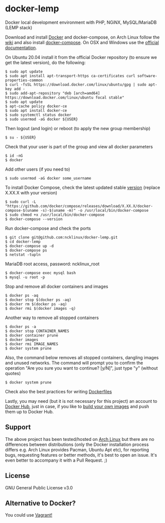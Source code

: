 # docker-lemp
Docker local development environment with PHP, NGiNX, MySQL/MariaDB (LEMP stack)

Download and install [Docker](https://www.docker.com) and docker-compose, on Arch Linux follow the [wiki](https://wiki.archlinux.org/index.php/docker) and also install [docker-compose](https://www.archlinux.org/packages/community/any/docker-compose/). On OSX and Windows use the [official documentation](https://docs.docker.com/get-started/).

On Ubuntu 20.04 install it from the official Docker repository (to ensure we get the latest version), do the following:
```
$ sudo apt update
$ sudo apt install apt-transport-https ca-certificates curl software-properties-common
$ curl -fsSL https://download.docker.com/linux/ubuntu/gpg | sudo apt-key add -
$ sudo add-apt-repository "deb [arch=amd64] https://download.docker.com/linux/ubuntu focal stable"
$ sudo apt update
$ apt-cache policy docker-ce
$ sudo apt install docker-ce
$ sudo systemctl status docker
$ sudo usermod -aG docker ${USER}
```
Then logout (and login) or reboot (to apply the new group membership)
```
$ su - ${USER}
```
Check that your user is part of the group and view all docker parameters
```
$ id -nG
$ docker
```
Add other users (if you need to)
```
$ sudo usermod -aG docker some_username
```
To install Docker Compose, check the latest updated stable [version](https://github.com/docker/compose/releases) (replace X.XX.X with your version)
```
$ sudo curl -L "https://github.com/docker/compose/releases/download/X.XX.X/docker-compose-$(uname -s)-$(uname -m)" -o /usr/local/bin/docker-compose
$ sudo chmod +x /usr/local/bin/docker-compose
$ docker-compose --version
```
Run docker-compose and check the ports
```
$ git clone git@github.com:ncklinux/docker-lemp.git
$ cd docker-lemp
$ docker-compose up -d
$ docker-compose ps
$ netstat -tupln
```
MariaDB root access, password: ncklinux_root
```
$ docker-compose exec mysql bash
$ mysql -u root -p
```
Stop and remove all docker containers and images
```
$ docker ps -aq
$ docker stop $(docker ps -aq)
$ docker rm $(docker ps -aq)
$ docker rmi $(docker images -q)
```
Another way to remove all stopped containers
```
$ docker ps -a
$ docker stop CONTAINER_NAMES
$ docker container prune
$ docker images
$ docker rmi IMAGE_NAMES
$ docker system prune
```
Also, the command below removes all stopped containers, dangling images and unused networks. The command will prompt you to confirm the operation "Are you sure you want to continue? [y/N]", just type "y" (without quotes)
```
$ docker system prune
```
Check also the best practices for writing [Dockerfiles](https://docs.docker.com/develop/develop-images/dockerfile_best-practices/)

Lastly, you may need (but it is not necessary for this project) an account to [Docker Hub](https://hub.docker.com), just in case, if you like to [build your own images](https://docs.docker.com/get-started/part2/) and push them up to Docker Hub.

## Support
The above project has been tested/hosted on [Arch Linux](https://www.archlinux.org/) but there are no differences between distributions (only the Docker installation process differs e.g. Arch Linux provides Pacman, Ubuntu Apt etc), for reporting bugs, requesting features or better methods, it's best to open an issue. It's even better to accompany it with a Pull Request. ;)

## License
GNU General Public License v3.0

## Alternative to Docker?
You could use [Vagrant!](https://github.com/ncklinux/vagrant-ubuntu64)
